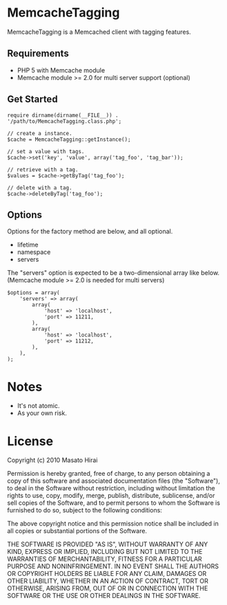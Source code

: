 # MemcacheTagging

MemcacheTagging is a Memcached client with tagging features.

## Requirements

* PHP 5 with Memcache module
* Memcache module >= 2.0 for multi server support (optional)

## Get Started

    require dirname(dirname(__FILE__)) . '/path/to/MemcacheTagging.class.php';
    
    // create a instance.
    $cache = MemcacheTagging::getInstance();
    
    // set a value with tags.
    $cache->set('key', 'value', array('tag_foo', 'tag_bar'));
    
    // retrieve with a tag.
    $values = $cache->getByTag('tag_foo');
    
    // delete with a tag.
    $cache->deleteByTag('tag_foo');

## Options

Options for the factory method are below, and all optional.  

* lifetime
* namespace
* servers

The "servers" option is expected to be a two-dimensional array like below. (Memcache module >= 2.0 is needed for multi servers)

    $options = array(
        'servers' => array(
            array(
                'host' => 'localhost',
                'port' => 11211,
            ),
            array(
                'host' => 'localhost',
                'port' => 11212,
            ),
        ),
    );

# Notes

* It's not atomic.
* As your own risk.

# License

Copyright (c) 2010 Masato Hirai

Permission is hereby granted, free of charge, to any person obtaining a copy of this software and associated documentation files (the "Software"), to deal in the Software without restriction, including without limitation the rights to use, copy, modify, merge, publish, distribute, sublicense, and/or sell copies of the Software, and to permit persons to whom the Software is furnished to do so, subject to the following conditions:

The above copyright notice and this permission notice shall be included in all copies or substantial portions of the Software.

THE SOFTWARE IS PROVIDED "AS IS", WITHOUT WARRANTY OF ANY KIND, EXPRESS OR IMPLIED, INCLUDING BUT NOT LIMITED TO THE WARRANTIES OF MERCHANTABILITY, FITNESS FOR A PARTICULAR PURPOSE AND NONINFRINGEMENT. IN NO EVENT SHALL THE AUTHORS OR COPYRIGHT HOLDERS BE LIABLE FOR ANY CLAIM, DAMAGES OR OTHER LIABILITY, WHETHER IN AN ACTION OF CONTRACT, TORT OR OTHERWISE, ARISING FROM, OUT OF OR IN CONNECTION WITH THE SOFTWARE OR THE USE OR OTHER DEALINGS IN THE SOFTWARE.
